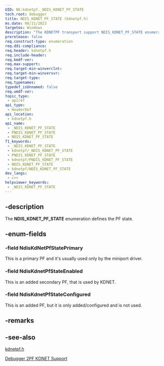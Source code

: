 ```yaml
---
UID: NE:kdnetpf._NDIS_KDNET_PF_STATE
tech.root: debugger
title: NDIS_KDNET_PF_STATE (kdnetpf.h)
ms.date: 08/21/2023
targetos: Windows
description: "The KDNETPF transport support NDIS_KDNET_PF_STATE enumeration defines the PF state." 
prerelease: false
req.construct-type: enumeration
req.ddi-compliance: 
req.header: kdnetpf.h
req.include-header: 
req.kmdf-ver: 
req.max-support: 
req.target-min-winverclnt: 
req.target-min-winversvr: 
req.target-type: 
req.typenames: 
typedef_isUnnamed: false
req.umdf-ver: 
topic_type:
 - apiref
api_type:
 - HeaderDef
api_location:
 - kdnetpf.h
api_name:
 - _NDIS_KDNET_PF_STATE
 - PNDIS_KDNET_PF_STATE
 - NDIS_KDNET_PF_STATE
f1_keywords:
 - _NDIS_KDNET_PF_STATE
 - kdnetpf/_NDIS_KDNET_PF_STATE
 - PNDIS_KDNET_PF_STATE
 - kdnetpf/PNDIS_KDNET_PF_STATE
 - NDIS_KDNET_PF_STATE
 - kdnetpf/NDIS_KDNET_PF_STATE
dev_langs:
 - c++
helpviewer_keywords:
 - _NDIS_KDNET_PF_STATE
---
```


## -description

The **NDIS_KDNET_PF_STATE** enumeration defines the PF state.

## -enum-fields

### -field NdisKdNetPfStatePrimary

This is a primary PF and it's usually used only by the miniport driver.

### -field NdisKdnetPfStateEnabled

This is an added secondary PF, that is used by KDNET.

### -field NdisKdnetPfStateConfigured

This is an added PF, but it is only added/configured and is not used.

## -remarks

## -see-also

[kdnetpf.h](index.md)

[Debugger 2PF KDNET Support](/windows-hardware/drivers/network/debugger-2pf-kdnet-support)
